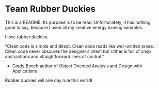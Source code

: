 # Team Rubber Duckies

This is a README. Its purpose is to be read. Unfortunately, it has nothing
good to say, because I used all my creative energy naming variables.

I love rubber duckies.

“Clean code is simple and direct. Clean code reads like well-written prose. Clean code never obscures the designer’s intent but rather is full of crisp abstractions and straightforward lines of control.”
- Grady Booch author of Object
Oriented Analysis and Design with
Applications

Rubber duckies will one day rule this world!
